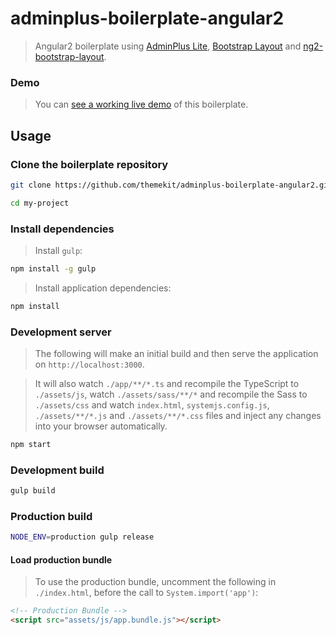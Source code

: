 # adminplus-boilerplate-angular2
> Angular2 boilerplate using [AdminPlus Lite](https://github.com/themekit/adminplus), [Bootstrap Layout](https://github.com/themekit/bootstrap-layout) and [ng2-bootstrap-layout](https://github.com/themekit/ng2-bootstrap-layout).

### Demo
> You can [see a working live demo](http://adminplus-boilerplate-angular2.themekit.io) of this boilerplate.

## Usage

### Clone the boilerplate repository
```bash
git clone https://github.com/themekit/adminplus-boilerplate-angular2.git my-project
```
```bash
cd my-project
```

### Install dependencies
> Install `gulp`:

```bash
npm install -g gulp
```

> Install application dependencies:

```bash
npm install
```

### Development server
> The following will make an initial build and then serve the application on `http://localhost:3000`. 

> It will also watch `./app/**/*.ts` and recompile the TypeScript to `./assets/js`, watch `./assets/sass/**/*` and recompile the Sass to `./assets/css` and watch `index.html`, `systemjs.config.js`, `./assets/**/*.js` and `./assets/**/*.css` files and inject any changes into your browser automatically.

```bash
npm start
```

### Development build

```bash
gulp build
```

### Production build

```bash
NODE_ENV=production gulp release
```

#### Load production bundle
> To use the production bundle, uncomment the following in `./index.html`, before the call to `System.import('app')`:

```html
<!-- Production Bundle -->
<script src="assets/js/app.bundle.js"></script>
``` 